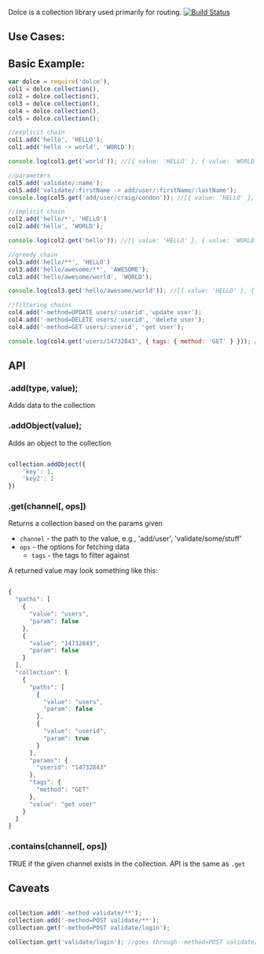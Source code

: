 
Dolce is a collection library used primarily for routing.  [![Build Status](https://secure.travis-ci.org/crcn/dolce.png)](https://secure.travis-ci.org/crcn/dolce)

## Use Cases:




## Basic Example:

```javascript
var dolce = require('dolce'),
col1 = dolce.collection(),
col2 = dolce.collection(),
col3 = dolce.collection(),
col4 = dolce.collection(),
col5 = dolce.collection();

//explicit chain
col1.add('hello', 'HELLO');
col1.add('hello -> world', 'WORLD');

console.log(col1.get('world')); //[{ value: 'HELLO' }, { value: 'WORLD' }]

//parameters
col5.add('validate/:name');
col5.add('validate/:firstName -> add/user/:firstName/:lastName');
console.log(col5.get('add/user/craig/condon')); //[{ value: 'HELLO' }, { value: 'WORLD' }]

//implicit chain
col2.add('hello/*', 'HELLO')
col2.add('hello', 'WORLD');

console.log(col2.get('hello')); //[{ value: 'HELLO' }, { value: 'WORLD' } ]

//greedy chain
col3.add('hello/**', 'HELLO')
col3.add('hello/awesome/**', 'AWESOME');
col3.add('hello/awesome/world', 'WORLD');

console.log(col3.get('hello/awesome/world')); //[{ value: 'HELLO' }, { value: 'AWESOME' }, { value: 'WORLD' } ]

//filtering chains
col4.add('-method=UPDATE users/:userid','update user');
col4.add('-method=DELETE users/:userid', 'delete user');
col4.add('-method=GET users/:userid', 'get user');

console.log(col4.get('users/14732843', { tags: { method: 'GET' } })); //[{ tags: { method: 'GET' }, value: 'get user' }];
```

## API

### .add(type, value);

Adds data to the collection


### .addObject(value);

Adds an object to the collection

```javascript

collection.addObject({
	'key': 1,
	'key2': 2
})
```

### .get(channel[, ops])

Returns a collection based on the params given

- `channel` - the path to the value, e.g., 'add/user', 'validate/some/stuff'
- `ops` - the options for fetching data
	- `tags` - the tags to filter against

A returned value may look something like this:

```javascript

{
  "paths": [
    {
      "value": "users",
      "param": false
    },
    {
      "value": "14732843",
      "param": false
    }
  ],
  "collection": [
    {
      "paths": [
        {
          "value": "users",
          "param": false
        },
        {
          "value": "userid",
          "param": true
        }
      ],
      "params": {
        "userid": "14732843"
      },
      "tags": {
        "method": "GET"
      },
      "value": "get user"
    }
  ]
}

```

### .contains(channel[, ops])

TRUE if the given channel exists in the collection. API is the same as `.get`


## Caveats

```javascript

collection.add('-method validate/**');
collection.add('-method=POST validate/**');
collection.get('-method=POST validate/login');

collection.get('validate/login'); //goes through -method=POST validate/** before getting to login. not both 
```




